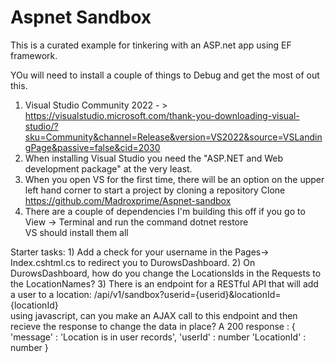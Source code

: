 # Aspnet Sandbox

This is a curated example for tinkering with an ASP.net app using EF framework. 

YOu will need to install a couple of things to Debug and get the most of out this. 
1) Visual Studio Community 2022 - > https://visualstudio.microsoft.com/thank-you-downloading-visual-studio/?sku=Community&channel=Release&version=VS2022&source=VSLandingPage&passive=false&cid=2030
2) When installing Visual Studio you need the "ASP.NET and Web development package" at the very least.
3) When you open VS for the first time, there will be an option on the upper left hand corner to start a project by cloning a repository
	Clone https://github.com/Madroxprime/Aspnet-sandbox
4) There are a couple of dependencies I'm building this off if you go to View -> Terminal and run the command 
	dotnet restore  
   VS should install them all


Starter tasks:
	1) Add a check for your username in the Pages-> Index.cshtml.cs to redirect you to DurowsDashboard.
	2) On DurowsDashboard, how do you change the LocationsIds in the Requests to the LocationNames?
	3) There is an endpoint for a RESTful API that will add a user to a location:
	  /api/v1/sandbox?userid={userid}&locationId={locationId}  
     using javascript, can you make an AJAX call to this endpoint and then recieve the response to change the data in place?
      A 200 response : 
          { 'message' : 'Location is in user records',
            'userId' : number
            'LocationId' : number }
